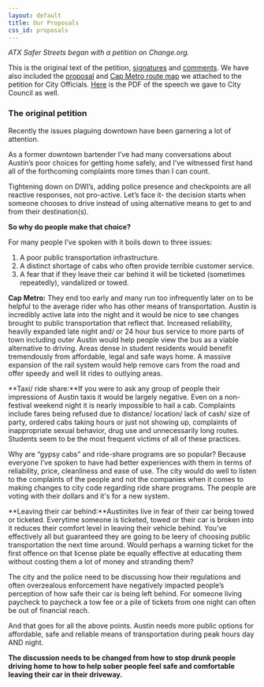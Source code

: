 ```yaml
---
layout: default
title: Our Proposals
css_id: proposals
---
```


<em>ATX Safer Streets began with a petition on Change.org.</em>


This is the original text of the petition, <a href="/pdf/signatures.pdf" target="_blank">signatures</a> and <a href="/pdf/comments.pdf" target="_blank">comments</a>. We have also included the <a href="/pdf/proposal.pdf" target="_blank">proposal</a> and <a href="/pdf/mapproposal.pdf" target="_blank">Cap Metro route map</a> we attached to the petition for City Officials. <a href="/pdf/speechdraft.pdf">Here</a> is the PDF of the speech we gave to City Council as well.


### The original petition

Recently the issues plaguing downtown have been garnering a lot of attention.

As a former downtown bartender I’ve had many conversations about Austin’s poor choices for getting home safely, and I’ve witnessed first hand all of the forthcoming complaints more times than I can count.

Tightening down on DWI’s, adding police presence and checkpoints are all reactive responses, not pro-active. Let’s face it- the decision starts when someone chooses to drive instead of using alternative means to get to and from their destination(s).

**So why do people make that choice?**

For many people I’ve spoken with it boils down to three issues:

1.  A poor public transportation infrastructure.
2.  A distinct shortage of cabs who often provide terrible customer service.
3.  A fear that if they leave their car behind it will be ticketed (sometimes repeatedly), vandalized or towed.

**Cap Metro:** They end too early and many run too infrequently later on to be helpful to the average rider who has other means of transportation. Austin is incredibly active late into the night and it would be nice to see changes brought to public transportation that reflect that. Increased reliability, heavily expanded late night and/ or 24 hour bus service to more parts of town including outer Austin would help people view the bus as a viable alternative to driving. Areas dense in student residents would benefit tremendously from affordable, legal and safe ways home. A massive expansion of the rail system would help remove cars from the road and offer speedy and well lit rides to outlying areas.

**Taxi/ ride share:**If you were to ask any group of people their impressions of Austin taxis it would be largely negative. Even on a non- festival weekend night it is nearly impossible to hail a cab. Complaints include fares being refused due to distance/ location/ lack of cash/ size of party, ordered cabs taking hours or just not showing up, complaints of inappropriate sexual behavior, drug use and unnecessarily long routes. Students seem to be the most frequent victims of all of these practices.

Why are “gypsy cabs” and ride-share programs are so popular? Because everyone I’ve spoken to have had better experiences with them in terms of reliability, price, cleanliness and ease of use. The city would do well to listen to the complaints of the people and not the companies when it comes to making changes to city code regarding ride share programs. The people are voting with their dollars and it's for a new system.

**Leaving their car behind:**Austinites live in fear of their car being towed or ticketed. Everytime someone is ticketed, towed or their car is broken into it reduces their comfort level in leaving their vehicle behind. You’ve effectively all but guaranteed they are going to be leery of choosing public transportation the next time around. Would perhaps a warning ticket for the first offence on that license plate be equally effective at educating them without costing them a lot of money and stranding them?

The city and the police need to be discussing how their regulations and often overzealous enforcement have negatively impacted people’s perception of how safe their car is being left behind. For someone living paycheck to paycheck a tow fee or a pile of tickets from one night can often be out of financial reach.

And that goes for all the above points. Austin needs more public options for affordable, safe and reliable means of transportation during peak hours day AND night.

**The discussion needs to be changed from how to stop drunk people driving home to how to help sober people feel safe and comfortable leaving their car in their driveway.**
